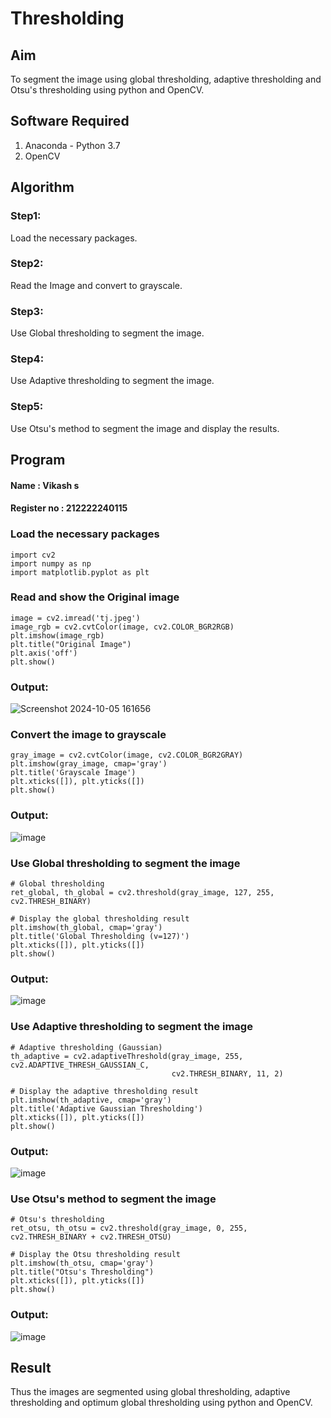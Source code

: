# Thresholding

## Aim
To segment the image using global thresholding, adaptive thresholding and Otsu's thresholding using python and OpenCV.

## Software Required
1. Anaconda - Python 3.7
2. OpenCV

## Algorithm
### Step1:
Load the necessary packages.

### Step2:
Read the Image and convert to grayscale.

### Step3:
Use Global thresholding to segment the image.

### Step4:
Use Adaptive thresholding to segment the image.

### Step5:
Use Otsu's method to segment the image and display the results.


## Program

#### Name : Vikash s
#### Register no : 212222240115

### Load the necessary packages
```
import cv2
import numpy as np
import matplotlib.pyplot as plt
```

### Read and show the Original image
```
image = cv2.imread('tj.jpeg')
image_rgb = cv2.cvtColor(image, cv2.COLOR_BGR2RGB)
plt.imshow(image_rgb)
plt.title("Original Image")
plt.axis('off')
plt.show()
```
### Output:

![Screenshot 2024-10-05 161656](https://github.com/user-attachments/assets/d29424f5-4bef-4006-a353-ed417640818a)

### Convert the image to grayscale
```
gray_image = cv2.cvtColor(image, cv2.COLOR_BGR2GRAY)
plt.imshow(gray_image, cmap='gray')
plt.title('Grayscale Image')
plt.xticks([]), plt.yticks([])
plt.show()
```
### Output:

![image](https://github.com/user-attachments/assets/9d0c3661-fb64-4702-8883-cce10cca9ab9)

### Use Global thresholding to segment the image
```
# Global thresholding
ret_global, th_global = cv2.threshold(gray_image, 127, 255, cv2.THRESH_BINARY)

# Display the global thresholding result
plt.imshow(th_global, cmap='gray')
plt.title('Global Thresholding (v=127)')
plt.xticks([]), plt.yticks([])
plt.show()
```
### Output:

![image](https://github.com/user-attachments/assets/09529fed-8a65-4ba2-99c1-e7da4bf96eca)

### Use Adaptive thresholding to segment the image
```
# Adaptive thresholding (Gaussian)
th_adaptive = cv2.adaptiveThreshold(gray_image, 255, cv2.ADAPTIVE_THRESH_GAUSSIAN_C,
                                    cv2.THRESH_BINARY, 11, 2)

# Display the adaptive thresholding result
plt.imshow(th_adaptive, cmap='gray')
plt.title('Adaptive Gaussian Thresholding')
plt.xticks([]), plt.yticks([])
plt.show()
```
### Output:

![image](https://github.com/user-attachments/assets/19e89356-f1f0-4435-a765-276d121fedc2)

### Use Otsu's method to segment the image 
```
# Otsu's thresholding
ret_otsu, th_otsu = cv2.threshold(gray_image, 0, 255, cv2.THRESH_BINARY + cv2.THRESH_OTSU)

# Display the Otsu thresholding result
plt.imshow(th_otsu, cmap='gray')
plt.title("Otsu's Thresholding")
plt.xticks([]), plt.yticks([])
plt.show()
```
### Output:

![image](https://github.com/user-attachments/assets/d46c703a-aecc-42c1-9598-847db0515e7a)

## Result
Thus the images are segmented using global thresholding, adaptive thresholding and optimum global thresholding using python and OpenCV.
